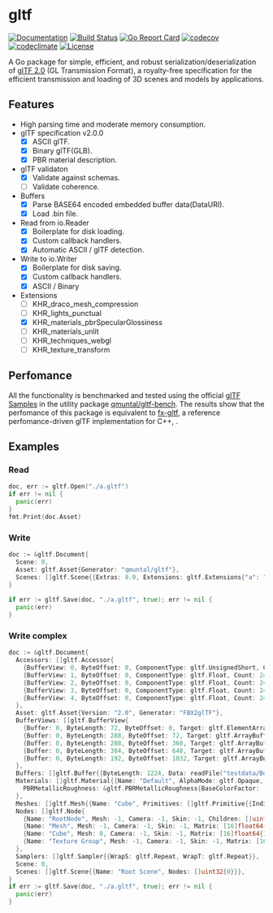 # gltf
[![Documentation](https://godoc.org/github.com/qmuntal/gltf?status.svg)](https://godoc.org/github.com/qmuntal/gltf)
[![Build Status](https://travis-ci.com/qmuntal/gltf.svg?branch=master)](https://travis-ci.com/qmuntal/gltf)
[![Go Report Card](https://goreportcard.com/badge/github.com/qmuntal/gltf)](https://goreportcard.com/report/github.com/qmuntal/gltf)
[![codecov](https://coveralls.io/repos/github/qmuntal/gltf/badge.svg)](https://coveralls.io/github/qmuntal/gltf?branch=master)
[![codeclimate](https://codeclimate.com/github/qmuntal/gltf/badges/gpa.svg)](https://codeclimate.com/github/qmuntal/gltf)
[![License](https://img.shields.io/badge/License-BSD%202--Clause-orange.svg)](https://opensource.org/licenses/BSD-2-Clause)

A Go package for simple, efficient, and robust serialization/deserialization of [glTF 2.0](https://www.khronos.org/gltf/) (GL Transmission Format), a royalty-free specification for the efficient transmission and loading of 3D scenes and models by applications.

## Features
* High parsing time and moderate memory consumption.
* glTF specification v2.0.0
  * [x] ASCII glTF.
  * [x] Binary glTF(GLB).
  * [x] PBR material description.
* glTF validaton
  * [x] Validate against schemas.
  * [ ] Validate coherence.
* Buffers
  * [x] Parse BASE64 encoded embedded buffer data(DataURI).
  * [x] Load .bin file.
* Read from io.Reader
  * [x] Boilerplate for disk loading.
  * [x] Custom callback handlers.
  * [x] Automatic ASCII / glTF detection.
* Write to io.Writer
  * [x] Boilerplate for disk saving.
  * [x] Custom callback handlers.
  * [x] ASCII / Binary
* Extensions
  * [ ] KHR_draco_mesh_compression
  * [ ] KHR_lights_punctual
  * [x] KHR_materials_pbrSpecularGlossiness
  * [ ] KHR_materials_unlit
  * [ ] KHR_techniques_webgl
  * [ ] KHR_texture_transform

## Perfomance
All the functionality is benchmarked and tested using the official [glTF Samples](https://github.com/KhronosGroup/glTF-Sample-Models) in the utility package [qmuntal/gltf-bench](https://github.com/qmuntal/gltf-bench/).
The results show that the perfomance of this package is equivalent to [fx-gltf](https://github.com/jessey-git/fx-gltf), a reference perfomance-driven glTF implementation for C++, .

## Examples
### Read
```go
doc, err := gltf.Open("./a.gltf")
if err != nil {
  panic(err)
}
fmt.Print(doc.Asset)
```
### Write
```go
doc := &gltf.Document{
  Scene: 0, 
  Asset: gltf.Asset{Generator: "qmuntal/gltf"}, 
  Scenes: []gltf.Scene{{Extras: 8.0, Extensions: gltf.Extensions{"a": "b"}, Name: "s_1"}}
}
 
if err := gltf.Save(doc, "./a.gltf", true); err != nil {
  panic(err)
}
```

### Write complex
```go
doc := &gltf.Document{
  Accessors: []gltf.Accessor{
    {BufferView: 0, ByteOffset: 0, ComponentType: gltf.UnsignedShort, Count: 36, Type: gltf.Scalar},
    {BufferView: 1, ByteOffset: 0, ComponentType: gltf.Float, Count: 24, Max: []float64{0.5, 0.5, 0.5}, Min: []float64{-0.5, -0.5, -0.5}, Type: gltf.Vec3},
    {BufferView: 2, ByteOffset: 0, ComponentType: gltf.Float, Count: 24, Type: gltf.Vec3},
    {BufferView: 3, ByteOffset: 0, ComponentType: gltf.Float, Count: 24, Type: gltf.Vec4},
    {BufferView: 4, ByteOffset: 0, ComponentType: gltf.Float, Count: 24, Type: gltf.Vec2},
  },
  Asset: gltf.Asset{Version: "2.0", Generator: "FBX2glTF"},
  BufferViews: []gltf.BufferView{
    {Buffer: 0, ByteLength: 72, ByteOffset: 0, Target: gltf.ElementArrayBuffer},
    {Buffer: 0, ByteLength: 288, ByteOffset: 72, Target: gltf.ArrayBuffer},
    {Buffer: 0, ByteLength: 288, ByteOffset: 360, Target: gltf.ArrayBuffer},
    {Buffer: 0, ByteLength: 384, ByteOffset: 648, Target: gltf.ArrayBuffer},
    {Buffer: 0, ByteLength: 192, ByteOffset: 1032, Target: gltf.ArrayBuffer},
  },
  Buffers: []gltf.Buffer{{ByteLength: 1224, Data: readFile("testdata/BoxVertexColors/glTF-Binary/BoxVertexColors.glb")[1628+20+8:]}},
  Materials: []gltf.Material{{Name: "Default", AlphaMode: gltf.Opaque, AlphaCutoff: 0.5, 
    PBRMetallicRoughness: &gltf.PBRMetallicRoughness{BaseColorFactor: [4]float64{0.8, 0.8, 0.8, 1}, MetallicFactor: 0.1, RoughnessFactor: 0.99}}
  },
  Meshes: []gltf.Mesh{{Name: "Cube", Primitives: []gltf.Primitive{{Indices: 0, Material: 0, Mode: gltf.Triangles, Attributes: map[string]uint32{"POSITION": 1, "COLOR_0": 3, "NORMAL": 2, "TEXCOORD_0": 4}}}}},
  Nodes: []gltf.Node{
    {Name: "RootNode", Mesh: -1, Camera: -1, Skin: -1, Children: []uint32{1, 2, 3}, Matrix: [16]float64{1, 0, 0, 0, 0, 1, 0, 0, 0, 0, 1, 0, 0, 0, 0, 1}, Rotation: [4]float64{0, 0, 0, 1}, Scale: [3]float64{1, 1, 1}},
    {Name: "Mesh", Mesh: -1, Camera: -1, Skin: -1, Matrix: [16]float64{1, 0, 0, 0, 0, 1, 0, 0, 0, 0, 1, 0, 0, 0, 0, 1}, Rotation: [4]float64{0, 0, 0, 1}, Scale: [3]float64{1, 1, 1}},
    {Name: "Cube", Mesh: 0, Camera: -1, Skin: -1, Matrix: [16]float64{1, 0, 0, 0, 0, 1, 0, 0, 0, 0, 1, 0, 0, 0, 0, 1}, Rotation: [4]float64{0, 0, 0, 1}, Scale: [3]float64{1, 1, 1}},
    {Name: "Texture Group", Mesh: -1, Camera: -1, Skin: -1, Matrix: [16]float64{1, 0, 0, 0, 0, 1, 0, 0, 0, 0, 1, 0, 0, 0, 0, 1}, Rotation: [4]float64{0, 0, 0, 1}, Scale: [3]float64{1, 1, 1}},
  },
  Samplers: []gltf.Sampler{{WrapS: gltf.Repeat, WrapT: gltf.Repeat}},
  Scene: 0,
  Scenes: []gltf.Scene{{Name: "Root Scene", Nodes: []uint32{0}}},
}
if err := gltf.Save(doc, "./a.gltf", true); err != nil {
  panic(err)
}
```
